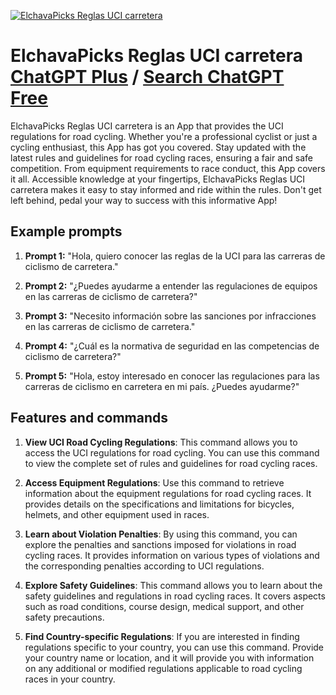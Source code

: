 
[![ElchavaPicks Reglas UCI carretera](https://files.oaiusercontent.com/file-K3ySlMoM6gcI3Tm0N0RM3jA4?se=2123-10-17T10%3A14%3A22Z&sp=r&sv=2021-08-06&sr=b&rscc=max-age%3D31536000%2C%20immutable&rscd=attachment%3B%20filename%3Dchavapicks.jpg&sig=eOdcAlNOi28vRo1z0h9Th81o6i31A3gEQak09H6dJ8c%3D)](https://chat.openai.com/g/g-4uiwzO32a-elchavapicks-reglas-uci-carretera)

# ElchavaPicks Reglas UCI carretera [ChatGPT Plus](https://chat.openai.com/g/g-4uiwzO32a-elchavapicks-reglas-uci-carretera) / [Search ChatGPT Free](https://gptcall.net/index.html#/?search=ElchavaPicks%20Reglas%20UCI%20carretera)

ElchavaPicks Reglas UCI carretera is an App that provides the UCI regulations for road cycling. Whether you're a professional cyclist or just a cycling enthusiast, this App has got you covered. Stay updated with the latest rules and guidelines for road cycling races, ensuring a fair and safe competition. From equipment requirements to race conduct, this App covers it all. Accessible knowledge at your fingertips, ElchavaPicks Reglas UCI carretera makes it easy to stay informed and ride within the rules. Don't get left behind, pedal your way to success with this informative App!

## Example prompts

1. **Prompt 1:** "Hola, quiero conocer las reglas de la UCI para las carreras de ciclismo de carretera."

2. **Prompt 2:** "¿Puedes ayudarme a entender las regulaciones de equipos en las carreras de ciclismo de carretera?"

3. **Prompt 3:** "Necesito información sobre las sanciones por infracciones en las carreras de ciclismo de carretera."

4. **Prompt 4:** "¿Cuál es la normativa de seguridad en las competencias de ciclismo de carretera?"

5. **Prompt 5:** "Hola, estoy interesado en conocer las regulaciones para las carreras de ciclismo en carretera en mi país. ¿Puedes ayudarme?"


## Features and commands

1. **View UCI Road Cycling Regulations**: This command allows you to access the UCI regulations for road cycling. You can use this command to view the complete set of rules and guidelines for road cycling races.

2. **Access Equipment Regulations**: Use this command to retrieve information about the equipment regulations for road cycling races. It provides details on the specifications and limitations for bicycles, helmets, and other equipment used in races.

3. **Learn about Violation Penalties**: By using this command, you can explore the penalties and sanctions imposed for violations in road cycling races. It provides information on various types of violations and the corresponding penalties according to UCI regulations.

4. **Explore Safety Guidelines**: This command allows you to learn about the safety guidelines and regulations in road cycling races. It covers aspects such as road conditions, course design, medical support, and other safety precautions.

5. **Find Country-specific Regulations**: If you are interested in finding regulations specific to your country, you can use this command. Provide your country name or location, and it will provide you with information on any additional or modified regulations applicable to road cycling races in your country.


